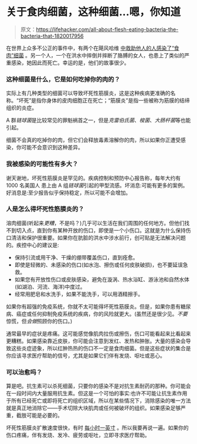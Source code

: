 # 关于食肉细菌，这种细菌...嗯，你知道

> 原文：<https://lifehacker.com/all-about-flesh-eating-bacteria-the-bacteria-that-1820017956>

在世界上众多不公正的事件中，有两个在飓风哈维 [中救助他人的人感染了“食肉”细菌](http://www.cnn.com/2017/10/24/health/houston-flood-flesh-eating-bacteria-kills-man-bn/index.html) 。另一个人，一个在洪水中摔倒并摔断了胳膊的女人，也患上了类似的严重感染，她因此而死亡。幸运的是，他们的故事很少。



### 这种细菌是什么，它是如何吃掉你的肉的？

实际上有几种类型的细菌可以导致坏死性筋膜炎，这是这种疾病更准确的名称。“坏死”是指你身体的皮肉细胞正在死亡；“筋膜炎”是指一些被称为筋膜的结缔组织的炎症。

A 群*链球菌*是比较常见的罪魁祸首之一，但是*克雷伯氏菌*、*梭菌*、*大肠杆菌*等也能引起。

细菌不会真的吃掉你的肉，但它们会释放毒素溶解你的肉，所以如果你正遭受感染，你可能不会意识到这种差异。

### 我被感染的可能性有多大？

谢天谢地，坏死性筋膜炎是罕见的。疾病控制和预防中心报告称，每年大约有 1000 名美国人 患上由 A 组*链球菌*引起的甲型流感。坏消息:可能有更多的案例。好消息是:至少报告似乎保持稳定，所以可能不会增加。

### 人是怎么得坏死性筋膜炎的？

溶肉细菌(听起来*更糟*，不是吗？)几乎可以生活在我们周围的任何地方。但他们找不到切入点，直到你有某种开放的伤口，即使是一个小伤口。这就是为什么保持伤口清洁和保护很重要。如果你在肮脏的洪水中涉水前行，创可贴是无法解决问题的。疾控中心的建议是:

*   保持引流或用干净、干燥的绷带覆盖伤口，直到痊愈。
*   即使是轻微的、未感染的伤口(如水泡、擦伤或任何皮肤破损)，也不要延误急救。
*   如果您有开放性伤口或皮肤感染，避免在漩涡、热水浴缸、游泳池和自然水体(如湖泊、河流、海洋)中度过。
*   经常用肥皂和水洗手，如果不能洗手，可以用酒精擦手。

如果你有超强的免疫系统，你就不太可能得坏死性筋膜炎。但是，如果你患有糖尿病、癌症或任何抑制免疫系统的疾病，你的风险就更大。(虽然还是很少见。*不要*惊慌，但*会做*照顾你的伤口。)

通常最早的症状是疼痛。这可能感觉像肌肉拉伤或擦伤，伤口可能看起来比看起来更糟糕。如果感染靠近皮肤，你可能会注意到发红、发热和肿胀。大量的感染会导致这些炎症迹象，所以红肿热热的伤口不一定是食肉细菌。但是这些症状的集合是你应该寻求医疗帮助的信号，尤其是如果它们伴有发烧、呕吐或恶心。

### 可以治愈吗？

算是吧。抗生素可以杀死细菌，只要你的感染不是对抗生素耐药的那种。你可能会在一段时间内大量服用抗生素。但这是一个可怕的事实:也许不可能让抗生素作用于所有已经死亡或即将死亡的组织区域，所以在某些情况下，消除感染的唯一方法就是真正地消除它——手术切除大块肌肉或任何被破坏的组织。如果感染足够严重，截肢可能是必要的。

坏死性筋膜炎扩散速度很快，有时 [每小时一英寸](https://news.nationalgeographic.com/2017/10/flesh-eating-bacteria-facts-floodwater-health-science/) 。所以我要再说一遍。如果你的伤口疼痛，伴有发烧、发冷、疲劳或呕吐，立即寻求医疗帮助。